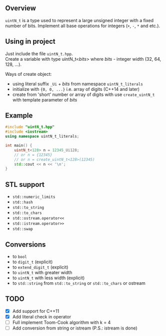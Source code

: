 ## Overview

`uintN_t` is a type used to represent a large unsigned integer with a fixed number of bits.
Implement all base operations for integers (`+`, `-`, `*` and etc.).

## Using in project

Just include the file `uintN_t.hpp`.  
Create a variable with type uintN_t<*bits*> where *bits* - integer width (32, 64, 128, ...).

Ways of create object:
- using literal suffix `_Ui` + *bits* from namespace `uintN_t_literals`
- initialize with `{0, 0, ...}` i.e. array of digits (C++14 and later)
- create from 'short' number or array of digits with use `create_uintN_t` with template parameter of *bits*

## Example

``` cpp
#include "uintN_t.hpp"
#include <iostream>
using namespace uintN_t_literals;

int main() {
    uintN_t<128> n = 12345_Ui128;
    // or n = {12345}
    // or n = create_uintN_t<128>(12345)
    std::cout << n << '\n';
}
```

## STL support

- `std::numeric_limits`
- `std::hash`
- `std::to_string`
- `std::to_chars`
- `std::ostream.operator<<`
- `std::istream.operator>>`
- `std::swap`

## Conversions

- to `bool`
- to `digit_t` (explicit)
- to `extend_digit_t` (explicit)
- to `uintN_t` with greater width
- to `uintN_t` with less width (explicit)
- to `std::string` from `std::to_string` or `std::to_chars` or ostream

## TODO

- [x] Add support for C++11
- [x] Add literal check in operator
- [ ] Full implement Toom-Cook algorithm with k = 4
- [ ] Add conversion from string or istream (P.S.: istream is done)